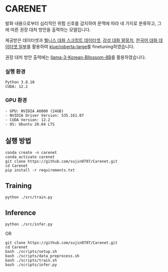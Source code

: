 
# CARENET

발화 내용으로부터 심리적인 위험 신호를 감지하여 문맥에 따라 네 가지로 분류하고, 그에 따른 권장 대처 방안을 출력하는 모델입니다.

제공받은 데이터셋과 [웰니스 대화 스크립트 데이터셋](https://aihub.or.kr/aihubdata/data/view.do?dataSetSn=267), [감성 대화 말뭉치](https://aihub.or.kr/aihubdata/data/view.do?dataSetSn=86), [한국어 대화 데이터셋 일부](https://aihub.or.kr/aihubdata/data/view.do?dataSetSn=272)를 활용하여 [klue/roberta-large](https://huggingface.co/klue/roberta-large)를 finetuning하였습니다.

권장 대처 방안 출력에는 [llama-3-Korean-Bllossom-8B](https://huggingface.co/MLP-KTLim/llama-3-Korean-Bllossom-8B)를 활용하였습니다.

### 실행 환경
```
Python 3.8.10
CUDA: 12.2
```

### GPU 환경
```
- GPU: NVIDIA A6000 (24GB)
- NVIDIA Driver Version: 535.161.07
- CUDA Version: 12.2
- OS: Ubuntu 20.04 LTS
```

## 실행 방법
```
conda create -n carenet
conda activate carenet
git clone https://github.com/sujin0707/Carenet.git
cd Carenet
pip install -r requirements.txt
```

## Training
```
python ./src/train.py
```

## Inference
```
python ./src/infer.py
```
OR
```
git clone https://github.com/sujin0707/Carenet.git
cd Carenet
bash ./scripts/setup.sh
bash ./scripts/data_preprocess.sh
bash ./scripts/train.sh
bash ./scripts/infer.py
```


